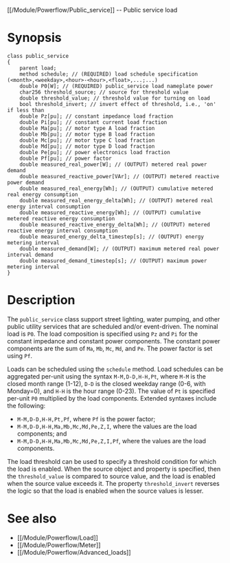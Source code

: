 [[/Module/Powerflow/Public_service]] -- Public service load

# Synopsis

~~~
class public_service 
{
    parent load;
    method schedule; // (REQUIRED) load schedule specification (<month>,<weekday>,<hour>-<hour>,<float>,...;...)
    double P0[W]; // (REQUIRED) public_service load nameplate power
    char256 threshold_source; // source for threshold value
    double threshold_value; // threshold value for turning on load
    bool threshold_invert; // invert effect of threshold, i.e., 'on' if less than
    double Pz[pu]; // constant impedance load fraction
    double Pi[pu]; // constant current load fraction
    double Ma[pu]; // motor type A load fraction
    double Mb[pu]; // motor type B load fraction
    double Mc[pu]; // motor type C load fraction
    double Md[pu]; // motor type D load fraction
    double Pe[pu]; // power electronics load fraction
    double Pf[pu]; // power factor
    double measured_real_power[W]; // (OUTPUT) metered real power demand
    double measured_reactive_power[VAr]; // (OUTPUT) metered reactive power demand
    double measured_real_energy[Wh]; // (OUTPUT) cumulative metered real energy consumption
    double measured_real_energy_delta[Wh]; // (OUTPUT) metered real energy interval consumption
    double measured_reactive_energy[Wh]; // (OUTPUT) cumulative metered reactive energy consumption
    double measured_reactive_energy_delta[Wh]; // (OUTPUT) metered reactive energy interval consumption
    double measured_energy_delta_timestep[s]; // (OUTPUT) energy metering interval
    double measured_demand[W]; // (OUTPUT) maximum metered real power interval demand
    double measured_demand_timestep[s]; // (OUTPUT) maximum power metering interval
}
~~~

# Description

The `public_service` class support street lighting, water pumping, and other public utility services that are scheduled and/or event-driven.  The nominal load is `P0`. The load composition is specified using `Pz` and `Pi` for the constant impedance and constant power components. The constant power components are the sum of `Ma`, `Mb`, `Mc`, `Md`, and `Pe`.  The power factor is set using `Pf`.  

Loads can be scheduled using the `schedule` method. Load schedules can be aggregated per-unit using the syntax `M-M,D-D,H-H,Pt`, where `M-M` is the closed month range (1-12), `D-D` is the closed weekday range (0-6, with Monday=0), and `H-H` is the hour range (0-23).  The value of `Pt` is specified per-unit `P0` multiplied by the load components.  Extended syntaxes include the following:
* `M-M,D-D,H-H,Pt,Pf`, where `Pf` is the power factor;
* `M-M,D-D,H-H,Ma,Mb,Mc,Md,Pe,Z,I`, where the values are the load components; and
* `M-M,D-D,H-H,Ma,Mb,Mc,Md,Pe,Z,I,Pf`, where the values are the load components.

The load threshold can be used to specify a threshold condition for which the load is enabled.  When the source object and property is specified, then the `threshold_value` is compared to source value, and the load is enabled when the source value exceeds it.  The property `threshold_invert` reverses the logic so that the load is enabled when the source values is lesser.

# See also

* [[/Module/Powerflow/Load]]
* [[/Module/Powerflow/Meter]]
* [[/Module/Powerflow/Advanced_loads]]
